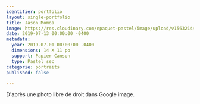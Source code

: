 ```yaml
---
identifier: portfolio
layout: single-portfolio
title: Jason Momoa
image: https://res.cloudinary.com/npaquet-pastel/image/upload/v1563214413/65786473_2346443682291532_4147612860769370112_n.jpg
date: 2019-07-13 00:00:00 -0400
metadata:
  year: 2019-07-01 00:00:00 -0400
  dimensions: 14 X 11 po
  support: Papier Canson
  type: Pastel sec
categorie: portraits
published: false

---
```

D'après une photo libre de droit dans Google image.